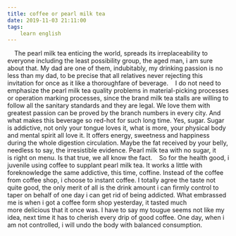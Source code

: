 ```yaml
---
title: coffee or pearl milk tea
date: 2019-11-03 21:11:00
tags:
    learn english
---
```

    The pearl milk tea enticing the world, spreads its irreplaceability to everyone including the least possibility group, the aged man, i am sure about that. My dad are one of them, indubitably, my drinking passion is no less than my dad, to be precise that all relatives never rejecting this invitation for once as it like a thoroughfare of beverage.    I do not need to emphasize the pearl milk tea quality problems in material-picking processes or operation marking processes, since the brand milk tea stalls are willing to follow all the sanitary standards and they are legal. We love them with greatest passion can be proved by the branch numbers in every city. And what makes this beverage so red-hot for such long time. Yes, sugar. Sugar is addictive, not only your tongue loves it, what is more, your physical body and mental spirit all love it. It offers energy, sweetness and happiness during the whole digestion circulation. Maybe the fat received by your belly, needless to say, the irresistible evidence. Pearl milk tea with no sugar, it is right on menu. Is that true, we all know the fact.    So for the health good, i juvenile using coffee to supplant pearl milk tea. It works a little with foreknowledge the same addictive, this time, coffine. Instead of the coffee from coffee shop, i choose to instant coffee. I totally agree the taste not quite good, the only merit of all is the drink amount i can firmly control to taper on behalf of one day i can get rid of being addicted. What embrassed me is when i got a coffee form shop yesterday, it tasted much more delicious that it once was. I have to say my tougue seems not like my idea, next time it has to cherish every drip of good coffee. One day, when i am not controlled, i will undo the body with balanced consumption.